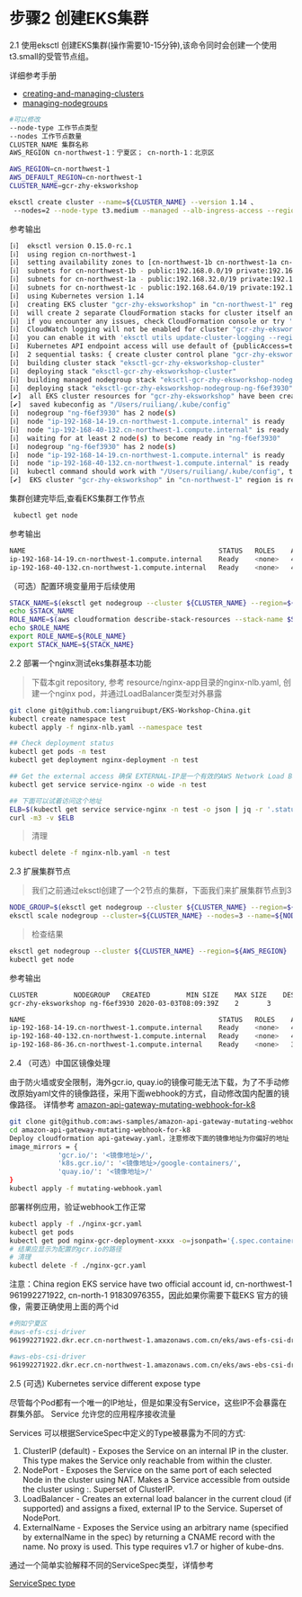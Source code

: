 # 步骤2 创建EKS集群

2.1 使用eksctl 创建EKS集群(操作需要10-15分钟),该命令同时会创建一个使用t3.small的受管节点组。

详细参考手册
* [creating-and-managing-clusters](https://eksctl.io/usage/creating-and-managing-clusters/)
* [managing-nodegroups](https://eksctl.io/usage/managing-nodegroups/)


 ```bash
 #可以修改
 --node-type 工作节点类型
 --nodes 工作节点数量
 CLUSTER_NAME 集群名称
 AWS_REGION cn-northwest-1：宁夏区； cn-north-1：北京区

AWS_REGION=cn-northwest-1
AWS_DEFAULT_REGION=cn-northwest-1
CLUSTER_NAME=gcr-zhy-eksworkshop

eksctl create cluster --name=${CLUSTER_NAME} --version 1.14 、
  --nodes=2 --node-type t3.medium --managed --alb-ingress-access --region=${AWS_REGION}

 ```
 
参考输出
```bash
[ℹ]  eksctl version 0.15.0-rc.1
[ℹ]  using region cn-northwest-1
[ℹ]  setting availability zones to [cn-northwest-1b cn-northwest-1a cn-northwest-1c]
[ℹ]  subnets for cn-northwest-1b - public:192.168.0.0/19 private:192.168.96.0/19
[ℹ]  subnets for cn-northwest-1a - public:192.168.32.0/19 private:192.168.128.0/19
[ℹ]  subnets for cn-northwest-1c - public:192.168.64.0/19 private:192.168.160.0/19
[ℹ]  using Kubernetes version 1.14
[ℹ]  creating EKS cluster "gcr-zhy-eksworkshop" in "cn-northwest-1" region with managed nodes
[ℹ]  will create 2 separate CloudFormation stacks for cluster itself and the initial managed nodegroup
[ℹ]  if you encounter any issues, check CloudFormation console or try 'eksctl utils describe-stacks --region=cn-northwest-1 --cluster=gcr-zhy-eksworkshop'
[ℹ]  CloudWatch logging will not be enabled for cluster "gcr-zhy-eksworkshop" in "cn-northwest-1"
[ℹ]  you can enable it with 'eksctl utils update-cluster-logging --region=cn-northwest-1 --cluster=gcr-zhy-eksworkshop'
[ℹ]  Kubernetes API endpoint access will use default of {publicAccess=true, privateAccess=false} for cluster "gcr-zhy-eksworkshop" in "cn-northwest-1"
[ℹ]  2 sequential tasks: { create cluster control plane "gcr-zhy-eksworkshop", create managed nodegroup "ng-f6ef3930" }
[ℹ]  building cluster stack "eksctl-gcr-zhy-eksworkshop-cluster"
[ℹ]  deploying stack "eksctl-gcr-zhy-eksworkshop-cluster"
[ℹ]  building managed nodegroup stack "eksctl-gcr-zhy-eksworkshop-nodegroup-ng-f6ef3930"
[ℹ]  deploying stack "eksctl-gcr-zhy-eksworkshop-nodegroup-ng-f6ef3930"
[✔]  all EKS cluster resources for "gcr-zhy-eksworkshop" have been created
[✔]  saved kubeconfig as "/Users/ruiliang/.kube/config"
[ℹ]  nodegroup "ng-f6ef3930" has 2 node(s)
[ℹ]  node "ip-192-168-14-19.cn-northwest-1.compute.internal" is ready
[ℹ]  node "ip-192-168-40-132.cn-northwest-1.compute.internal" is ready
[ℹ]  waiting for at least 2 node(s) to become ready in "ng-f6ef3930"
[ℹ]  nodegroup "ng-f6ef3930" has 2 node(s)
[ℹ]  node "ip-192-168-14-19.cn-northwest-1.compute.internal" is ready
[ℹ]  node "ip-192-168-40-132.cn-northwest-1.compute.internal" is ready
[ℹ]  kubectl command should work with "/Users/ruiliang/.kube/config", try 'kubectl get nodes'
[✔]  EKS cluster "gcr-zhy-eksworkshop" in "cn-northwest-1" region is ready

```

  集群创建完毕后,查看EKS集群工作节点
  ```bash
   kubectl get node
  ```
  
  参考输出
```bash
NAME                                                STATUS   ROLES    AGE    VERSION
ip-192-168-14-19.cn-northwest-1.compute.internal    Ready    <none>   4d1h   v1.14.9-eks-1f0ca9
ip-192-168-40-132.cn-northwest-1.compute.internal   Ready    <none>   4d1h   v1.14.9-eks-1f0ca9

```

（可选）配置环境变量用于后续使用
```bash
STACK_NAME=$(eksctl get nodegroup --cluster ${CLUSTER_NAME} --region=${AWS_REGION} -o json | jq -r '.[].StackName')
echo $STACK_NAME
ROLE_NAME=$(aws cloudformation describe-stack-resources --stack-name $STACK_NAME --region=${AWS_REGION} | jq -r '.StackResources[] | select(.ResourceType=="AWS::IAM::Role") | .PhysicalResourceId')
echo $ROLE_NAME
export ROLE_NAME=${ROLE_NAME}
export STACK_NAME=${STACK_NAME}
```

2.2 部署一个nginx测试eks集群基本功能

> 下载本git repository, 参考 resource/nginx-app目录的nginx-nlb.yaml, 创建一个nginx pod，并通过LoadBalancer类型对外暴露

```bash
git clone git@github.com:liangruibupt/EKS-Workshop-China.git
kubectl create namespace test
kubectl apply -f nginx-nlb.yaml --namespace test

## Check deployment status
kubectl get pods -n test
kubectl get deployment nginx-deployment -n test

## Get the external access 确保 EXTERNAL-IP是一个有效的AWS Network Load Balancer的地址
kubectl get service service-nginx -o wide -n test

## 下面可以试着访问这个地址
ELB=$(kubectl get service service-nginx -n test -o json | jq -r '.status.loadBalancer.ingress[].hostname')
curl -m3 -v $ELB
```

> 清理
```bash
kubectl delete -f nginx-nlb.yaml -n test
```

2.3 扩展集群节点
> 我们之前通过eksctl创建了一个2节点的集群，下面我们来扩展集群节点到3
```bash
NODE_GROUP=$(eksctl get nodegroup --cluster ${CLUSTER_NAME} --region=${AWS_REGION} -o json | jq -r '.[].Name')
eksctl scale nodegroup --cluster=${CLUSTER_NAME} --nodes=3 --name=${NODE_GROUP} --region=${AWS_REGION}
```
> 检查结果
```bash
eksctl get nodegroup --cluster ${CLUSTER_NAME} --region=${AWS_REGION}
kubectl get node
```

参考输出
```bash
CLUSTER			NODEGROUP	CREATED			MIN SIZE	MAX SIZE	DESIRED CAPACITY	INSTANCE TYPE	IMAGE ID
gcr-zhy-eksworkshop	ng-f6ef3930	2020-03-03T08:09:39Z	2		3		3			t3.medium

NAME                                                STATUS   ROLES    AGE    VERSION
ip-192-168-14-19.cn-northwest-1.compute.internal    Ready    <none>   4d1h   v1.14.9-eks-1f0ca9
ip-192-168-40-132.cn-northwest-1.compute.internal   Ready    <none>   4d1h   v1.14.9-eks-1f0ca9
ip-192-168-86-36.cn-northwest-1.compute.internal    Ready    <none>   3d4h   v1.14.9-eks-1f0ca9
```

2.4 （可选）中国区镜像处理

由于防火墙或安全限制，海外gcr.io, quay.io的镜像可能无法下载，为了不手动修改原始yaml文件的镜像路径，采用下面webhook的方式，自动修改国内配置的镜像路径。
详情参考 [amazon-api-gateway-mutating-webhook-for-k8](https://github.com/aws-samples/amazon-api-gateway-mutating-webhook-for-k8)
```bash
git clone git@github.com:aws-samples/amazon-api-gateway-mutating-webhook-for-k8.git
cd amazon-api-gateway-mutating-webhook-for-k8
Deploy cloudformation api-gateway.yaml，注意修改下面的镜像地址为你偏好的地址
image_mirrors = {
            'gcr.io/': '<镜像地址>/',
            'k8s.gcr.io/': '<镜像地址>/google-containers/',
            'quay.io/': '<镜像地址>/'
}
kubectl apply -f mutating-webhook.yaml
```

部署样例应用，验证webhook工作正常
```bash
kubectl apply -f ./nginx-gcr.yaml
kubectl get pods
kubectl get pod nginx-gcr-deployment-xxxx -o=jsonpath='{.spec.containers[0].image}'
# 结果应显示为配置的gcr.io的路径
# 清理
kubectl delete -f ./nginx-gcr.yaml
```

注意：China region EKS service have two official account id, cn-northwest-1 961992271922, cn-north-1 91830976355，因此如果你需要下载EKS 官方的镜像，需要正确使用上面的两个id
```bash
#例如宁夏区
#aws-efs-csi-driver
961992271922.dkr.ecr.cn-northwest-1.amazonaws.com.cn/eks/aws-efs-csi-driver

#aws-ebs-csi-driver
961992271922.dkr.ecr.cn-northwest-1.amazonaws.com.cn/eks/aws-ebs-csi-driver
```

2.5 (可选) Kubernetes service different expose type

尽管每个Pod都有一个唯一的IP地址，但是如果没有Service，这些IP不会暴露在群集外部。 Service 允许您的应用程序接收流量

Services 可以根据ServiceSpec中定义的Type被暴露为不同的方式:

1. ClusterIP (default) - Exposes the Service on an internal IP in the cluster. This type makes the Service only reachable from within the cluster.
2. NodePort - Exposes the Service on the same port of each selected Node in the cluster using NAT. Makes a Service accessible from outside the cluster using <NodeIP>:<NodePort>. Superset of ClusterIP.
3. LoadBalancer - Creates an external load balancer in the current cloud (if supported) and assigns a fixed, external IP to the Service. Superset of NodePort.
4. ExternalName - Exposes the Service using an arbitrary name (specified by externalName in the spec) by returning a CNAME record with the name. No proxy is used. This type requires v1.7 or higher of kube-dns.

通过一个简单实验解释不同的ServiceSpec类型，详情参考

[ServiceSpec type](Service-SourceIP.md)